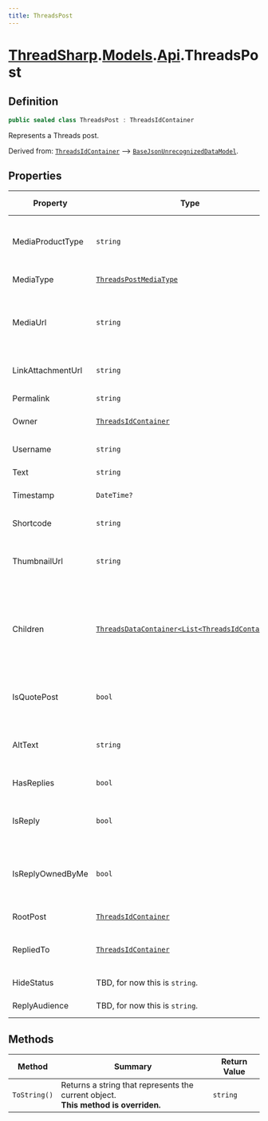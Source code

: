 ```yaml
---
title: ThreadsPost
---
```


# [ThreadSharp](../../).[Models](../).[Api](./).ThreadsPost

## Definition

```c#
public sealed class ThreadsPost : ThreadsIdContainer
```

Represents a Threads post.

Derived from: [`ThreadsIdContainer`](./ThreadsIdContainer) --> [`BaseJsonUnrecognizedDataModel`](../BaseJsonUnrecognizedDataModel).

## Properties

| Property          | Type                                                                        | Summary                                                               | Default Value |
|-------------------|-----------------------------------------------------------------------------|-----------------------------------------------------------------------|---------------|
| MediaProductType  | `string`                                                                    | The media product type. Usually has the value `"THREADS"`.            | `null`        |
| MediaType         | [`ThreadsPostMediaType`](../../Enums/ThreadsPostMediaType)                  | The post's media type.                                                | `null`        |
| MediaUrl          | `string`                                                                    | The media URL of the post, if it contains a single image or video.    | `null`        |
| LinkAttachmentUrl | `string`                                                                    | The attached link's URL, if exists.                                   | `null`        |
| Permalink         | `string`                                                                    | The post's permalink.                                                 | `null`        |
| Owner             | [`ThreadsIdContainer`](./ThreadsIdContainer)                                | The owner data.                                                       | `null`        |
| Username          | `string`                                                                    | The post author's username.                                           | `null`        |
| Text              | `string`                                                                    | The post text.                                                        | `null`        |
| Timestamp         | `DateTime?`                                                                 | The date the post was created.                                        | `null`        |
| Shortcode         | `string`                                                                    | The post's shortcode.                                                 | `null`        |
| ThumbnailUrl      | `string`                                                                    | The URL of the post thumbnail, usually from a link.                   | `null`        |
| Children          | [`ThreadsDataContainer<List<ThreadsIdContainer>>`](../ThreadsDataContainer) | List of children media container IDs, if the post is a carousel post. | `null`        |
| IsQuotePost       | `bool`                                                                      | Whether or not the post quotes someone else's post.                   | `false`       |
| AltText           | `string`                                                                    | Alt text for single image/video post.                                 | `null`        |
| HasReplies        | `bool`                                                                      | Whether or not the post has replies.                                  | `false`       |
| IsReply           | `bool`                                                                      | Whether or not the post is a reply to another post.                   | `false`       |
| IsReplyOwnedByMe  | `bool`                                                                      | Whether the reply is owned by the currently authenticated user.       | `false`       |
| RootPost          | [`ThreadsIdContainer`](./ThreadsIdContainer)                                | The root post.                                                        | `null`        |
| RepliedTo         | [`ThreadsIdContainer`](./ThreadsIdContainer)                                | The media container ID of the parent post.                            | `null`        |
| HideStatus        | TBD, for now this is `string`.                                              | The post's hide status.                                               | `null`        |
| ReplyAudience     | TBD, for now this is `string`.                                              | The reply audience.                                                   | `null`        |

## Methods

| Method       | Summary                                                                               | Return Value |
|--------------|---------------------------------------------------------------------------------------|--------------|
| `ToString()` | Returns a string that represents the current object.<br>**This method is overriden.** | `string`     |